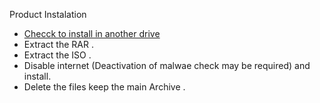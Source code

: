 Product Instalation
- [Checck to install in another drive](Install-or-Move-Installed-Apps-to-Another-Drive-on-Windows-10.md)
- Extract the RAR .
- Extract the ISO .
- Disable internet (Deactivation of malwae check may be required) and install.
- Delete the files keep the main Archive .